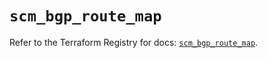 # `scm_bgp_route_map`

Refer to the Terraform Registry for docs: [`scm_bgp_route_map`](https://registry.terraform.io/providers/paloaltonetworks/scm/1.0.2/docs/resources/bgp_route_map).
